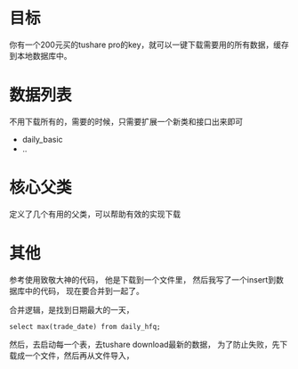 # 目标

你有一个200元买的tushare pro的key，就可以一键下载需要用的所有数据，缓存到本地数据库中。

# 数据列表

不用下载所有的，需要的时候，只需要扩展一个新类和接口出来即可

- daily_basic
- ..

# 核心父类

定义了几个有用的父类，可以帮助有效的实现下载



# 其他

参考使用致敬大神的代码，
他是下载到一个文件里，
然后我写了一个insert到数据库中的代码，
现在要合并到一起了。

合并逻辑，是找到日期最大的一天，

`select max(trade_date) from daily_hfq;`

然后，去启动每一个表，去tushare download最新的数据，
为了防止失败，先下载成一个文件，然后再从文件导入，

